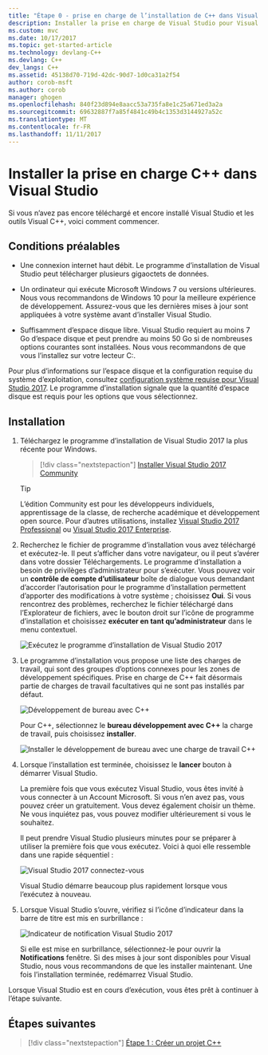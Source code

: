 ```yaml
---
title: "Étape 0 - prise en charge de l’installation de C++ dans Visual Studio | Documents Microsoft"
description: Installer la prise en charge de Visual Studio pour Visual C++
ms.custom: mvc
ms.date: 10/17/2017
ms.topic: get-started-article
ms.technology: devlang-C++
ms.devlang: C++
dev_langs: C++
ms.assetid: 45138d70-719d-42dc-90d7-1d0ca31a2f54
author: corob-msft
ms.author: corob
manager: ghogen
ms.openlocfilehash: 840f23d894e8aacc53a735fa8e1c25a671ed3a2a
ms.sourcegitcommit: 69632887f7a85f4841c49b4c1353d3144927a52c
ms.translationtype: MT
ms.contentlocale: fr-FR
ms.lasthandoff: 11/11/2017
---
```

# <a name="install-c-support-in-visual-studio"></a>Installer la prise en charge C++ dans Visual Studio

Si vous n’avez pas encore téléchargé et encore installé Visual Studio et les outils Visual C++, voici comment commencer.

## <a name="prerequisites"></a>Conditions préalables

- Une connexion internet haut débit. Le programme d’installation de Visual Studio peut télécharger plusieurs gigaoctets de données.

- Un ordinateur qui exécute Microsoft Windows 7 ou versions ultérieures. Nous vous recommandons de Windows 10 pour la meilleure expérience de développement. Assurez-vous que les dernières mises à jour sont appliquées à votre système avant d’installer Visual Studio.

- Suffisamment d’espace disque libre. Visual Studio requiert au moins 7 Go d’espace disque et peut prendre au moins 50 Go si de nombreuses options courantes sont installées. Nous vous recommandons de que vous l’installez sur votre lecteur C:.

Pour plus d’informations sur l’espace disque et la configuration requise du système d’exploitation, consultez [configuration système requise pour Visual Studio 2017](https://www.visualstudio.com/productinfo/vs2017-system-requirements-vs). Le programme d’installation signale que la quantité d’espace disque est requis pour les options que vous sélectionnez.

## <a name="installation"></a>Installation

1. Téléchargez le programme d’installation de Visual Studio 2017 la plus récente pour Windows.

   > [!div class="nextstepaction"]
   > <a target="frameTarget" href="https://www.visualstudio.com/thank-you-downloading-visual-studio/?sku=Community&rel=15&utm_source=docs&utm_medium=clickbutton">Installer Visual Studio 2017 Community</a>

   >[!Tip]
   > L’édition Community est pour les développeurs individuels, apprentissage de la classe, de recherche académique et développement open source. Pour d’autres utilisations, installez <a target="frameTarget" href="https://www.visualstudio.com/thank-you-downloading-visual-studio/?sku=Professional&rel=15&utm_source=docs&utm_medium=clickbutton">Visual Studio 2017 Professional</a> ou <a target="frameTarget" href="https://www.visualstudio.com/thank-you-downloading-visual-studio/?sku=Enterprise&rel=15&utm_source=docs&utm_medium=clickbutton">Visual Studio 2017 Enterprise</a>.

1. Recherchez le fichier de programme d’installation vous avez téléchargé et exécutez-le. Il peut s’afficher dans votre navigateur, ou il peut s’avérer dans votre dossier Téléchargements. Le programme d’installation a besoin de privilèges d’administrateur pour s’exécuter. Vous pouvez voir un **contrôle de compte d’utilisateur** boîte de dialogue vous demandant d’accorder l’autorisation pour le programme d’installation permettent d’apporter des modifications à votre système ; choisissez **Oui**. Si vous rencontrez des problèmes, recherchez le fichier téléchargé dans l’Explorateur de fichiers, avec le bouton droit sur l’icône de programme d’installation et choisissez **exécuter en tant qu’administrateur** dans le menu contextuel.

   ![Exécutez le programme d’installation de Visual Studio 2017](../build/media/vscpp-concierge-run-installer.gif "exécuter le programme d’installation de Visual Studio")

1. Le programme d’installation vous propose une liste des charges de travail, qui sont des groupes d’options connexes pour les zones de développement spécifiques. Prise en charge de C++ fait désormais partie de charges de travail facultatives qui ne sont pas installés par défaut.

   ![Développement de bureau avec C++](../build/media/desktop-development-with-cpp.png "bureau développement avec C++")

    Pour C++, sélectionnez le **bureau développement avec C++** la charge de travail, puis choisissez **installer**.

   ![Installer le développement de bureau avec une charge de travail C++](../build/media/vscpp-concierge-choose-workload.gif "installer le développement de bureau avec une charge de travail de C++")

1. Lorsque l’installation est terminée, choisissez le **lancer** bouton à démarrer Visual Studio.

   La première fois que vous exécutez Visual Studio, vous êtes invité à vous connecter à un Account Microsoft. Si vous n’en avez pas, vous pouvez créer un gratuitement. Vous devez également choisir un thème. Ne vous inquiétez pas, vous pouvez modifier ultérieurement si vous le souhaitez. 

   Il peut prendre Visual Studio plusieurs minutes pour se préparer à utiliser la première fois que vous exécutez. Voici à quoi elle ressemble dans une rapide séquentiel :

   ![Visual Studio 2017 connectez-vous](../build/media/vscpp-quickstart-first-run.gif "Visual Studio 2017 connectez-vous")

   Visual Studio démarre beaucoup plus rapidement lorsque vous l’exécutez à nouveau.

1. Lorsque Visual Studio s’ouvre, vérifiez si l’icône d’indicateur dans la barre de titre est mis en surbrillance :

   ![Indicateur de notification Visual Studio 2017](../build/media/vscpp-first-start-page-flag.png "indicateur de notification de Visual Studio 2017")

   Si elle est mise en surbrillance, sélectionnez-le pour ouvrir la **Notifications** fenêtre. Si des mises à jour sont disponibles pour Visual Studio, nous vous recommandons de que les installer maintenant. Une fois l’installation terminée, redémarrez Visual Studio.

Lorsque Visual Studio est en cours d’exécution, vous êtes prêt à continuer à l’étape suivante.

## <a name="next-steps"></a>Étapes suivantes

> [!div class="nextstepaction"]
> [Étape 1 : Créer un projet C++](vscpp-step-1-create.md)

<iframe src="" height="0" width="0" frameborder="0" name="frameTarget" />
